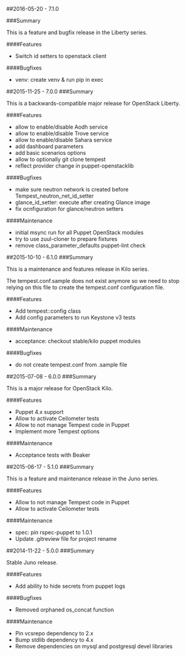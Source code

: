 ##2016-05-20 - 7.1.0

###Summary

This is a feature and bugfix release in the Liberty series.

####Features

- Switch id setters to openstack client

####Bugfixes

- venv: create venv & run pip in exec


##2015-11-25 - 7.0.0
###Summary

This is a backwards-compatible major release for OpenStack Liberty.

####Features
- allow to enable/disable Aodh service
- allow to enable/disable Trove service
- allow to enable/disable Sahara service
- add dashboard parameters
- add basic scenarios options
- allow to optionally git clone tempest
- reflect provider change in puppet-openstacklib

####Bugfixes
- make sure neutron network is created before Tempest_neutron_net_id_setter
- glance_id_setter: execute after creating Glance image
- fix ocnfiguration for glance/neutron setters

####Maintenance
- initial msync run for all Puppet OpenStack modules
- try to use zuul-cloner to prepare fixtures
- remove class_parameter_defaults puppet-lint check

##2015-10-10 - 6.1.0
###Summary

This is a maintenance and features release in Kilo series.

The tempest.conf.sample does not exist anymore so we need to stop relying on
this file to create the tempest.conf configuration file.

####Features
- Add tempest::config class
- Add config parameters to run Keystone v3 tests

####Maintenance
- acceptance: checkout stable/kilo puppet modules

####Bugfixes
- do not create tempest.conf from .sample file

##2015-07-08 - 6.0.0
###Summary

This is a major release for OpenStack Kilo.

####Features
- Puppet 4.x support
- Allow to activate Ceilometer tests
- Allow to not manage Tempest code in Puppet
- Implement more Tempest options

####Maintenance
- Acceptance tests with Beaker

##2015-06-17 - 5.1.0
###Summary

This is a feature and maintenance release in the Juno series.

####Features
- Allow to not manage Tempest code in Puppet
- Allow to activate Ceilometer tests

####Maintenance
- spec: pin rspec-puppet to 1.0.1
- Update .gitreview file for project rename

##2014-11-22 - 5.0.0
###Summary

Stable Juno release.

####Features
- Add ability to hide secrets from puppet logs

####Bugfixes
- Removed orphaned os_concat function

####Maintenance
- Pin vcsrepo dependency to 2.x
- Bump stdlib dependency to 4.x
- Remove dependencies on mysql and postgresql devel libraries

